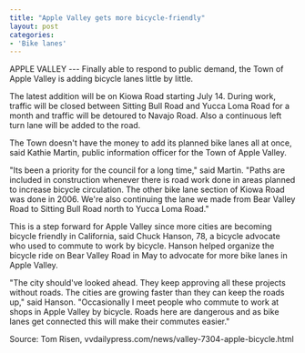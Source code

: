 ```yaml
---
title: "Apple Valley gets more bicycle-friendly"
layout: post
categories:
- 'Bike lanes'
---
```


APPLE VALLEY --- Finally able to respond to public demand, the Town of Apple Valley is adding bicycle lanes little by little.

The latest addition will be on Kiowa Road starting July 14. During work, traffic will be closed between Sitting Bull Road and Yucca Loma Road for a month and traffic will be detoured to Navajo Road. Also a continuous left turn lane will be added to the road.

The Town doesn't have the money to add its planned bike lanes all at once, said Kathie Martin, public information officer for the Town of Apple Valley.

"Its been a priority for the council for a long time," said Martin. "Paths are included in construction whenever there is road work done in areas planned to increase bicycle circulation. The other bike lane section of Kiowa Road was done in 2006. We're also continuing the lane we made from Bear Valley Road to Sitting Bull Road north to Yucca Loma Road."

This is a step forward for Apple Valley since more cities are becoming bicycle friendly in California, said Chuck Hanson, 78, a bicycle advocate who used to commute to work by bicycle. Hanson helped organize the bicycle ride on Bear Valley Road in May to advocate for more bike lanes in Apple Valley.

"The city should've looked ahead. They keep approving all these projects without roads. The cities are growing faster than they can keep the roads up," said Hanson. "Occasionally I meet people who commute to work at shops in Apple Valley by bicycle. Roads here are dangerous and as bike lanes get connected this will make their commutes easier."

Source: Tom Risen, vvdailypress.com/news/valley-7304-apple-bicycle.html